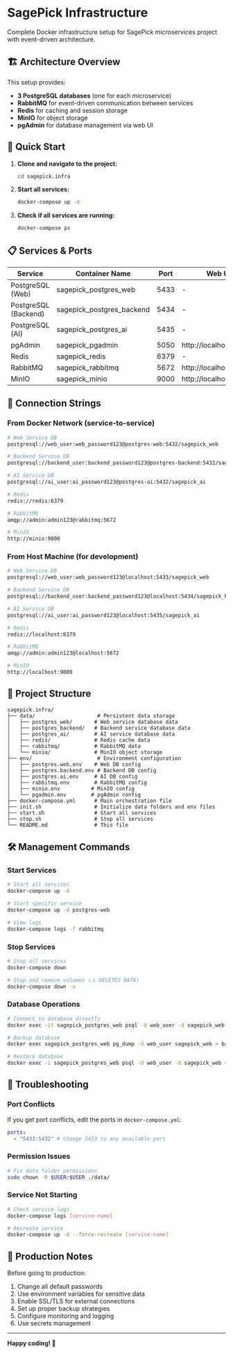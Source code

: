 # SagePick Infrastructure

Complete Docker infrastructure setup for SagePick microservices project with event-driven architecture.

## 🏗 Architecture Overview

This setup provides:

- **3 PostgreSQL databases** (one for each microservice)
- **RabbitMQ** for event-driven communication between services
- **Redis** for caching and session storage
- **MinIO** for object storage
- **pgAdmin** for database management via web UI

## 🚀 Quick Start

1. **Clone and navigate to the project:**

   ```bash
   cd sagepick.infra
   ```

2. **Start all services:**

   ```bash
   docker-compose up -d
   ```

3. **Check if all services are running:**
   ```bash
   docker-compose ps
   ```

## 📋 Services & Ports

| Service              | Container Name            | Port | Web UI                 |
| -------------------- | ------------------------- | ---- | ---------------------- |
| PostgreSQL (Web)     | sagepick_postgres_web     | 5433 | -                      |
| PostgreSQL (Backend) | sagepick_postgres_backend | 5434 | -                      |
| PostgreSQL (AI)      | sagepick_postgres_ai      | 5435 | -                      |
| pgAdmin              | sagepick_pgadmin          | 5050 | http://localhost:5050  |
| Redis                | sagepick_redis            | 6379 | -                      |
| RabbitMQ             | sagepick_rabbitmq         | 5672 | http://localhost:15672 |
| MinIO                | sagepick_minio            | 9000 | http://localhost:9001  |

## 🔗 Connection Strings

### From Docker Network (service-to-service)

```bash
# Web Service DB
postgresql://web_user:web_password123@postgres-web:5432/sagepick_web

# Backend Service DB
postgresql://backend_user:backend_password123@postgres-backend:5432/sagepick_backend

# AI Service DB
postgresql://ai_user:ai_password123@postgres-ai:5432/sagepick_ai

# Redis
redis://redis:6379

# RabbitMQ
amqp://admin:admin123@rabbitmq:5672

# MinIO
http://minio:9000
```

### From Host Machine (for development)

```bash
# Web Service DB
postgresql://web_user:web_password123@localhost:5433/sagepick_web

# Backend Service DB
postgresql://backend_user:backend_password123@localhost:5434/sagepick_backend

# AI Service DB
postgresql://ai_user:ai_password123@localhost:5435/sagepick_ai

# Redis
redis://localhost:6379

# RabbitMQ
amqp://admin:admin123@localhost:5672

# MinIO
http://localhost:9000
```

## 📁 Project Structure

```
sagepick.infra/
├── data/                    # Persistent data storage
│   ├── postgres_web/       # Web service database data
│   ├── postgres_backend/   # Backend service database data
│   ├── postgres_ai/        # AI service database data
│   ├── redis/              # Redis cache data
│   ├── rabbitmq/           # RabbitMQ data
│   └── minio/              # MinIO object storage
├── env/                     # Environment configuration
│   ├── postgres.web.env    # Web DB config
│   ├── postgres.backend.env # Backend DB config
│   ├── postgres.ai.env     # AI DB config
│   ├── rabbitmq.env        # RabbitMQ config
│   ├── minio.env          # MinIO config
│   └── pgadmin.env        # pgAdmin config
├── docker-compose.yml      # Main orchestration file
├── init.sh                 # Initialize data folders and env files
├── start.sh                # Start all services
├── stop.sh                 # Stop all services
└── README.md               # This file
```

## 🛠 Management Commands

### Start Services

```bash
# Start all services
docker-compose up -d

# Start specific service
docker-compose up -d postgres-web

# View logs
docker-compose logs -f rabbitmq
```

### Stop Services

```bash
# Stop all services
docker-compose down

# Stop and remove volumes (⚠ DELETES DATA)
docker-compose down -v
```

### Database Operations

```bash
# Connect to database directly
docker exec -it sagepick_postgres_web psql -U web_user -d sagepick_web

# Backup database
docker exec sagepick_postgres_web pg_dump -U web_user sagepick_web > backup.sql

# Restore database
docker exec -i sagepick_postgres_web psql -U web_user -d sagepick_web < backup.sql
```

## 🔧 Troubleshooting

### Port Conflicts

If you get port conflicts, edit the ports in `docker-compose.yml`:

```yaml
ports:
  - "5433:5432" # Change 5433 to any available port
```

### Permission Issues

```bash
# Fix data folder permissions
sudo chown -R $USER:$USER ./data/
```

### Service Not Starting

```bash
# Check service logs
docker-compose logs [service-name]

# Recreate service
docker-compose up -d --force-recreate [service-name]
```

## 🚀 Production Notes

Before going to production:

1. Change all default passwords
2. Use environment variables for sensitive data
3. Enable SSL/TLS for external connections
4. Set up proper backup strategies
5. Configure monitoring and logging
6. Use secrets management

---

**Happy coding! 🎉**
